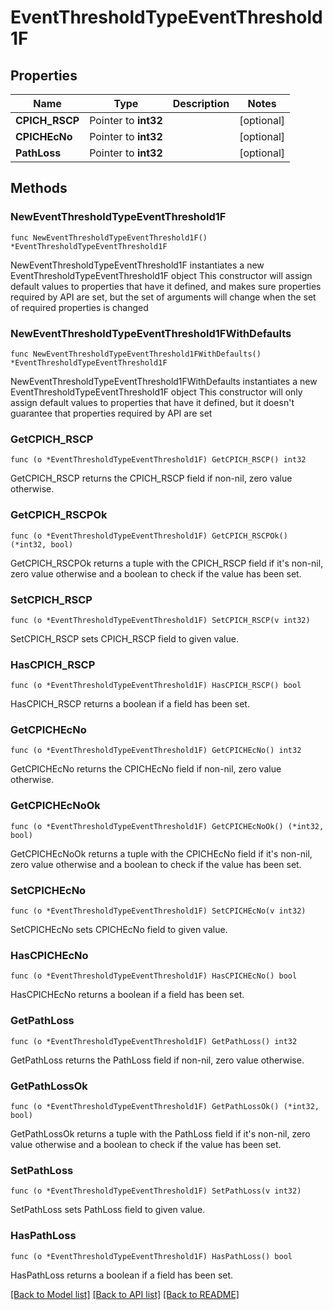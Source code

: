 # EventThresholdTypeEventThreshold1F

## Properties

Name | Type | Description | Notes
------------ | ------------- | ------------- | -------------
**CPICH_RSCP** | Pointer to **int32** |  | [optional] 
**CPICHEcNo** | Pointer to **int32** |  | [optional] 
**PathLoss** | Pointer to **int32** |  | [optional] 

## Methods

### NewEventThresholdTypeEventThreshold1F

`func NewEventThresholdTypeEventThreshold1F() *EventThresholdTypeEventThreshold1F`

NewEventThresholdTypeEventThreshold1F instantiates a new EventThresholdTypeEventThreshold1F object
This constructor will assign default values to properties that have it defined,
and makes sure properties required by API are set, but the set of arguments
will change when the set of required properties is changed

### NewEventThresholdTypeEventThreshold1FWithDefaults

`func NewEventThresholdTypeEventThreshold1FWithDefaults() *EventThresholdTypeEventThreshold1F`

NewEventThresholdTypeEventThreshold1FWithDefaults instantiates a new EventThresholdTypeEventThreshold1F object
This constructor will only assign default values to properties that have it defined,
but it doesn't guarantee that properties required by API are set

### GetCPICH_RSCP

`func (o *EventThresholdTypeEventThreshold1F) GetCPICH_RSCP() int32`

GetCPICH_RSCP returns the CPICH_RSCP field if non-nil, zero value otherwise.

### GetCPICH_RSCPOk

`func (o *EventThresholdTypeEventThreshold1F) GetCPICH_RSCPOk() (*int32, bool)`

GetCPICH_RSCPOk returns a tuple with the CPICH_RSCP field if it's non-nil, zero value otherwise
and a boolean to check if the value has been set.

### SetCPICH_RSCP

`func (o *EventThresholdTypeEventThreshold1F) SetCPICH_RSCP(v int32)`

SetCPICH_RSCP sets CPICH_RSCP field to given value.

### HasCPICH_RSCP

`func (o *EventThresholdTypeEventThreshold1F) HasCPICH_RSCP() bool`

HasCPICH_RSCP returns a boolean if a field has been set.

### GetCPICHEcNo

`func (o *EventThresholdTypeEventThreshold1F) GetCPICHEcNo() int32`

GetCPICHEcNo returns the CPICHEcNo field if non-nil, zero value otherwise.

### GetCPICHEcNoOk

`func (o *EventThresholdTypeEventThreshold1F) GetCPICHEcNoOk() (*int32, bool)`

GetCPICHEcNoOk returns a tuple with the CPICHEcNo field if it's non-nil, zero value otherwise
and a boolean to check if the value has been set.

### SetCPICHEcNo

`func (o *EventThresholdTypeEventThreshold1F) SetCPICHEcNo(v int32)`

SetCPICHEcNo sets CPICHEcNo field to given value.

### HasCPICHEcNo

`func (o *EventThresholdTypeEventThreshold1F) HasCPICHEcNo() bool`

HasCPICHEcNo returns a boolean if a field has been set.

### GetPathLoss

`func (o *EventThresholdTypeEventThreshold1F) GetPathLoss() int32`

GetPathLoss returns the PathLoss field if non-nil, zero value otherwise.

### GetPathLossOk

`func (o *EventThresholdTypeEventThreshold1F) GetPathLossOk() (*int32, bool)`

GetPathLossOk returns a tuple with the PathLoss field if it's non-nil, zero value otherwise
and a boolean to check if the value has been set.

### SetPathLoss

`func (o *EventThresholdTypeEventThreshold1F) SetPathLoss(v int32)`

SetPathLoss sets PathLoss field to given value.

### HasPathLoss

`func (o *EventThresholdTypeEventThreshold1F) HasPathLoss() bool`

HasPathLoss returns a boolean if a field has been set.


[[Back to Model list]](../README.md#documentation-for-models) [[Back to API list]](../README.md#documentation-for-api-endpoints) [[Back to README]](../README.md)


